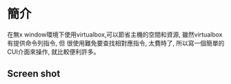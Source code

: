 # 簡介
在無x window環境下使用virtualbox,可以節省主機的空間和資源, 雖然virtualbox有提供命令列指令, 但
很使用難免要查找相對應指令, 太費時了, 所以寫一個簡單的CUI介面來操作, 就比較便利許多。

## Screen shot

